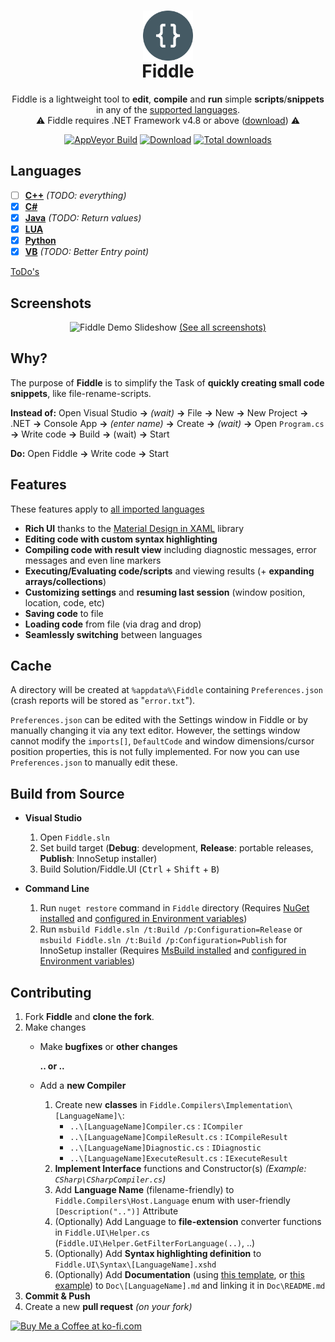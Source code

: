 <p align="center">
	<h1 align="center">
		<img src="Images/icon.png" align="center" width=80>
		<br/>
		Fiddle
	</h1>
	<p align="center">
		Fiddle is a lightweight tool to <strong>edit</strong>, <strong>compile</strong> and <strong>run</strong> simple <strong>scripts</strong>/<strong>snippets</strong> in any of the <a href="#languages">supported languages</a>.
		<br/>
		⚠️ Fiddle requires .NET Framework v4.8 or above (<a href="https://www.microsoft.com/net/download/framework">download</a>) ⚠️
	</p>
	<p align="center">
		<a href="https://ci.appveyor.com/project/mrousavy/fiddle"><img src="https://ci.appveyor.com/api/projects/status/1g0s56o0v1hdlqxu?svg=true" alt="AppVeyor Build"/></a>
		<a href="https://github.com/mrousavy/Fiddle/releases/latest"><img src="https://img.shields.io/badge/download-fiddle-green.svg" alt="Download"/></a>
		<a href="https://github.com/mrousavy/Fiddle/releases"><img src="https://img.shields.io/github/downloads/mrousavy/Fiddle/total.svg" alt="Total downloads"/></a>
	</p>
</p>

## Languages
- [ ] [**C++**](https://github.com/mrousavy/Fiddle/blob/master/Doc/Cpp.md) 	_(TODO: everything)_
- [x] [**C#**](https://github.com/mrousavy/Fiddle/blob/master/Doc/CSharp.md)
- [x] [**Java**](https://github.com/mrousavy/Fiddle/blob/master/Doc/Java.md) 	_(TODO: Return values)_
- [x] [**LUA**](https://github.com/mrousavy/Fiddle/blob/master/Doc/Lua.md)
- [x] [**Python**](https://github.com/mrousavy/Fiddle/blob/master/Doc/Python.md)
- [x] [**VB**](https://github.com/mrousavy/Fiddle/blob/master/Doc/Vb.md) 	_(TODO: Better Entry point)_

[ToDo's](https://github.com/mrousavy/Fiddle/projects)

## Screenshots
<p align="center">
	<img src="https://github.com/mrousavy/Fiddle/raw/master/Images/Fiddle_slideshow.gif" alt="Fiddle Demo Slideshow"/>
	<a href="https://github.com/mrousavy/Fiddle/tree/master/Images">(See all screenshots)</a>
</p>

## Why?
The purpose of **Fiddle** is to simplify the Task of **quickly creating small code snippets**, like file-rename-scripts.

**Instead of:**
Open Visual Studio **->** _(wait)_ **->** File **->** New **->** New Project **->** .NET **->** Console App **->** _(enter name)_ **->** Create **->** _(wait)_ **->** Open `Program.cs` **->** Write code **->** Build **->** (wait) **->** Start

**Do:**
Open Fiddle **->** Write code **->** Start

## Features
These features apply to [all imported languages](#languages)

* **Rich UI** thanks to the [Material Design in XAML](http://materialdesigninxaml.net/) library
* **Editing code with custom syntax highlighting**
* **Compiling code with result view** including diagnostic messages, error messages and even line markers
* **Executing/Evaluating code/scripts** and viewing results (+ **expanding arrays/collections**)
* **Customizing settings** and **resuming last session** (window position, location, code, etc)
* **Saving code** to file
* **Loading code** from file (via drag and drop)
* **Seamlessly switching** between languages

## Cache
A directory will be created at `%appdata%\Fiddle` containing `Preferences.json` (crash reports will be stored as "`error.txt`").

`Preferences.json` can be edited with the Settings window in Fiddle or by manually changing it via any text editor.
However, the settings window cannot modify the `imports[]`, `DefaultCode` and window dimensions/cursor position properties, this is not fully implemented. For now you can use `Preferences.json` to manually edit these.

## Build from Source
+ **Visual Studio**
    1. Open `Fiddle.sln`
    2. Set build target (**Debug**: development, **Release**: portable releases, **Publish**: InnoSetup installer)
    3. Build Solution/Fiddle.UI (<kbd>Ctrl</kbd> + <kbd>Shift</kbd> + <kbd>B</kbd>)

+ **Command Line**
    1. Run `nuget restore` command in `Fiddle` directory (Requires [NuGet installed](https://www.nuget.org/downloads) and [configured in Environment variables](https://stackoverflow.com/a/21067553))
    2. Run `msbuild Fiddle.sln /t:Build /p:Configuration=Release` or `msbuild Fiddle.sln /t:Build /p:Configuration=Publish` for InnoSetup installer (Requires [MsBuild installed](https://www.microsoft.com/en-us/download/details.aspx?id=48159) and [configured in Environment variables](https://stackoverflow.com/a/12608705))

## Contributing
1. Fork **Fiddle** and **clone the fork**.
2. Make changes
	* Make **bugfixes** or **other changes**

	   **.. or ..**
	* Add a **new Compiler**
		1. Create new **classes** in `Fiddle.Compilers\Implementation\[LanguageName]\`:
			* `..\[LanguageName]Compiler.cs` : `ICompiler`
			* `..\[LanguageName]CompileResult.cs` : `ICompileResult`
			* `..\[LanguageName]Diagnostic.cs` : `IDiagnostic`
			* `..\[LanguageName]ExecuteResult.cs` : `IExecuteResult`
		2. **Implement Interface** functions and Constructor(s) _(Example: `CSharp\CSharpCompiler.cs`)_
		3. Add **Language Name** (filename-friendly) to `Fiddle.Compilers\Host.Language` enum with user-friendly `[Description("..")]` Attribute
		4. (Optionally) Add Language to **file-extension** converter functions in `Fiddle.UI\Helper.cs` (`Fiddle.UI\Helper.GetFilterForLanguage(..)`, ..)
		5. (Optionally) Add **Syntax highlighting definition** to `Fiddle.UI\Syntax\[LanguageName].xshd`
		6. (Optionally) Add **Documentation** (using [this template](https://github.com/mrousavy/Fiddle/blob/master/Doc/Template.md), or [this example](https://github.com/mrousavy/Fiddle/blob/master/Doc/CSharp.md)) to `Doc\[LanguageName].md` and linking it in `Doc\README.md`
3. **Commit & Push**
4. Create a new **pull request** _(on your fork)_

<a href='https://ko-fi.com/F1F8CLXG' target='_blank'><img height='36' style='border:0px;height:36px;' src='https://az743702.vo.msecnd.net/cdn/kofi2.png?v=0' border='0' alt='Buy Me a Coffee at ko-fi.com' /></a>

